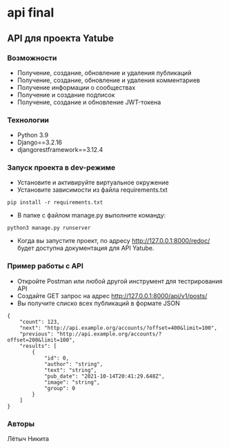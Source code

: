 # api final
## API для проекта Yatube 
### Возможности
- Получение, создание, обновление и удаления публикаций
- Получение, создание, обновление и удаления комментариев
- Получение информации о сообществах
- Получение и создание подписок
- Получение, создание и обновление JWT-токена

### Технологии
- Python 3.9
- Django==3.2.16
- djangorestframework==3.12.4

### Запуск проекта в dev-режиме
- Установите и активируйте виртуальное окружение
- Установите зависимости из файла requirements.txt
```
pip install -r requirements.txt
``` 
- В папке с файлом manage.py выполните команду:
```
python3 manage.py runserver
```
- Когда вы запустите проект, по адресу  http://127.0.0.1:8000/redoc/ будет доступна документация для API Yatube.

### Пример работы с API
- Откройте Postman или любой другой инструмент для тестрирования API
- Создайте GET запрос на адрес http://127.0.0.1:8000/api/v1/posts/
- Вы получите списко всех публикаций в формате JSON
```
{
    "count": 123,
    "next": "http://api.example.org/accounts/?offset=400&limit=100",
    "previous": "http://api.example.org/accounts/?offset=200&limit=100",
    "results": [
        {
            "id": 0,
            "author": "string",
            "text": "string",
            "pub_date": "2021-10-14T20:41:29.648Z",
            "image": "string",
            "group": 0
        }
    ]
}
```
### Авторы
Лётыч Никита
